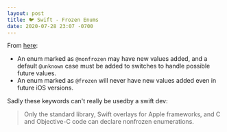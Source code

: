 ```yaml
---
layout: post
title: 🐦 Swift - Frozen Enums
date: 2020-07-28 23:07 -0700
---
```


From [here](https://medium.com/@jllnmercier/swift-unknown-and-frozen-attributes-8d4eea52d5ac):

* An enum marked as `@nonfrozen` may have new values added, and a default `@unknown` case must be added to switches to handle possible future values.
* An enum marked as `@frozen` will never have new values added even in future iOS versions.

Sadly these keywords can't really be usedby a swift dev:
> Only the standard library, Swift overlays for Apple frameworks, and C and Objective-C code can declare nonfrozen enumerations.





